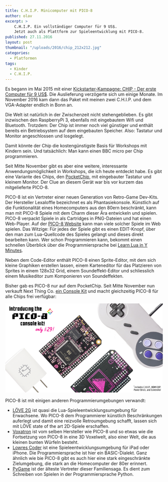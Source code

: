 ```yaml
---
title: C.H.I.P. Minicomputer mit PICO-8
author: olav
excerpt: >
    C.H.I.P. Ein vollständiger Computer für 9 US$.
    Jetzt auch als Plattform zur Spieleentwicklung mit PICO-8.
published: 27.11.2016
layout: post
thumbnail: "/uploads/2016/chip_212x212.jpg"
categories:
  - Platformen
tags:
  - Kinder
  - C.H.I.P.
---
```

Es begann im Mai 2015 mit einer [Kickstarter-Kampagne: CHIP - Der erste Computer für 9 US$](https://www.kickstarter.com/projects/1598272670/chip-the-worlds-first-9-computer?lang=de). Die Auslieferung verzögerte sich um einige Monate. Im November 2016 kam dann das Paket mit meinen zwei C.H.I.P. und dem VGA-Adapter endlich in Bonn an.

Die Welt ist natürlich in der Zwischenzeit nicht stehengeblieben. Es gibt inzwischen den RaspberryPi 3, ebenfalls mit eingebautem Wifi und Bluetooth. Trotzdem: Der Chip ist immer noch viel günstiger und enthält bereits ein Betriebsystem auf dem eingebauten Speicher. Also: Tastatur und Monitor angeschlossen und losgelegt.

Damit könnte der Chip die kostengünstigste Basis für Workshops mit Kindern sein. Und tatsächlich: Man kann einen BBC micro per Chip programmieren.

Seit Mitte November gibt es aber eine weitere, interessante Anwendungsmöglichkeit in Workshops, die ich heute entdeckt habe. Es gibt eine Variante des Chips, den [PocketChip](https://getchip.com/pages/pocketchip), mit eingebauter Tastatur und kleinem Monitor. Der Clue an diesem Gerät war bis vor kurzem das mitgelieferte PICO-8.

PICO-8 ist ein Vertreter einer neuen Generation von Retro-Game Dev-Kits. Der Hersteller Lexaloffle bezeichnet es als Phantasiekonsole. Künstlich auf die Funktionalität eines Homecomputers aus den 80ern beschränkt, kann man mit PICO-8 Spiele mit dem Charm dieser Ära entwickeln und spielen. PICO-8 verpackt Spiele in als Cartridges in PNG-Dateien und hat einen Web-Player. Auf der [PICO-8 Website](http://www.lexaloffle.com/pico-8.php) kann man viele solcher Spiele im Web spielen. Das Witzige: Für jedes der Spiele gibt es einen EDIT-Knopf, über den man zum Lua-Quellcode des Spieles gelangt und dieses direkt bearbeiten kann. Wer schon Programmieren kann, bekommt einen schnellen Überblick über die Programmiersprache bei [Learn Lua in Y Minutes](https://learnxinyminutes.com/docs/lua/).  

Neben dem Code-Editor enthält PICO-8 einen Sprite-Editor, mit dem sich kleine Graphiken erstellen lassen, einem Karteneditor für das Platzieren von Sprites in einem 128x32 Grid, einem Soundeffekt-Editor und schliesslich einem Musikeditor zum Komponieren von Soundeffekten.

Bisher gab es PICO-8 nur auf dem PocketChip. Seit Mitte November nun verkauft Next Thing Co. [ein Console Kit](http://blog.nextthing.co/pico-8-now-free-for-all-c-h-i-p-s/) und macht gleichzeitig PICO-8 für alle Chips frei verfügbar:

<div><img src="/uploads/2016/console-kit-carousel2.png"></div>

PICO-8 ist mit einigen anderen Programmierumgebungen verwandt:

* [LÖVE 2G](https://love2d.org/) ist quasi die Lua-Spieleentwicklungsumgebung für Erwachsene. Wo PICO-8 dem Programmierer künstlich Beschränkungen auferlegt und damit eine reizvolle Retroumgebung schafft, lassen sich mit LÖVE state of the art 2D-Spiele erschaffen.
* [Voxatron](http://www.lexaloffle.com/voxatron.php) ist vom selben Hersteller wie PICO-8 und so etwas wie die Fortsetzung von PICO-8 in eine 3D Voxelwelt, also einer Welt, die aus kleinen bunten Würfeln besteht.
* [Lowres Coder](http://lowres.inutilis.com/) ist eine Spieleentwicklungsumgebung für iPad oder iPhone. Die Programmiersprache ist hier ein BASIC-Dialekt. Ganz ähnlich wie bie PICO-8 gibt es auch hier eine stark eingeschränkte Zielumgebung, die stark an die Homecomputer der 80er erinnert.
* [PyGame](http://pygame.org/hifi.html) ist der älteste Vertreter dieser Familiensaga. Es dient zum Schreiben von Spielen in der Programmiersprache Python.
